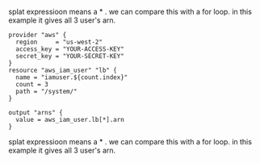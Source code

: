 splat expressioon means a * . we can compare this with a for loop. in this example it gives all 3 user's arn.
```
provider "aws" {
  region     = "us-west-2"
  access_key = "YOUR-ACCESS-KEY"
  secret_key = "YOUR-SECRET-KEY"
}
resource "aws_iam_user" "lb" {
  name = "iamuser.${count.index}"
  count = 3
  path = "/system/"
}

output "arns" {
  value = aws_iam_user.lb[*].arn
}
```
splat expressioon means a * . we can compare this with a for loop. in this example it gives all 3 user's arn.
